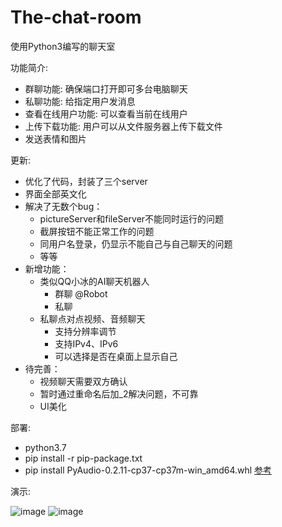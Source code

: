 # The-chat-room

使用Python3编写的聊天室

功能简介:

- 群聊功能: 确保端口打开即可多台电脑聊天
- 私聊功能: 给指定用户发消息
- 查看在线用户功能: 可以查看当前在线用户
- 上传下载功能: 用户可以从文件服务器上传下载文件
- 发送表情和图片

更新:

- 优化了代码，封装了三个server
- 界面全部英文化
- 解决了无数个bug：
  - pictureServer和fileServer不能同时运行的问题
  - 截屏按钮不能正常工作的问题
  - 同用户名登录，仍显示不能自己与自己聊天的问题
  - 等等
- 新增功能：
  - 类似QQ小冰的AI聊天机器人
    - 群聊 @Robot
    - 私聊
  - 私聊点对点视频、音频聊天
    - 支持分辨率调节
    - 支持IPv4、IPv6
    - 可以选择是否在桌面上显示自己
- 待完善：
  - 视频聊天需要双方确认
  - 暂时通过重命名后加_2解决问题，不可靠
  - UI美化

部署:

- python3.7
- pip install -r pip-package.txt
- pip install PyAudio-0.2.11-cp37-cp37m-win_amd64.whl [参考](https://blog.csdn.net/a506681571/article/details/85201279)

演示:

![image](https://github.com/11ze/The-chat-room/tree/master/images/user1.png)
![image](https://github.com/11ze/The-chat-room/tree/master/images/user2.png)
